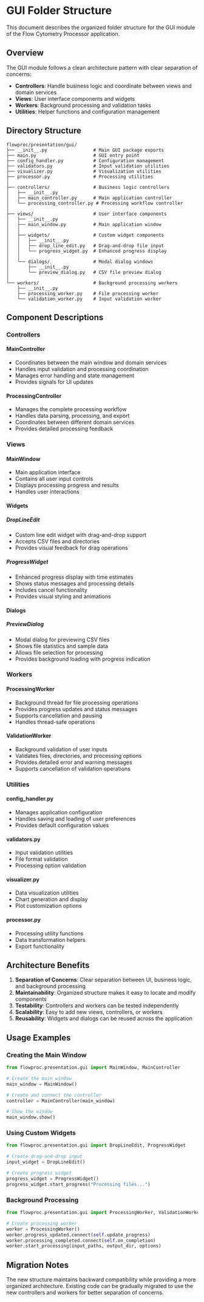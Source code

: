# GUI Folder Structure

This document describes the organized folder structure for the GUI module of the Flow Cytometry Processor application.

## Overview

The GUI module follows a clean architecture pattern with clear separation of concerns:

- **Controllers**: Handle business logic and coordinate between views and domain services
- **Views**: User interface components and widgets
- **Workers**: Background processing and validation tasks
- **Utilities**: Helper functions and configuration management

## Directory Structure

```
flowproc/presentation/gui/
├── __init__.py                 # Main GUI package exports
├── main.py                     # GUI entry point
├── config_handler.py           # Configuration management
├── validators.py               # Input validation utilities
├── visualizer.py               # Visualization utilities
├── processor.py                # Processing utilities
│
├── controllers/                # Business logic controllers
│   ├── __init__.py
│   ├── main_controller.py      # Main application controller
│   └── processing_controller.py # Processing workflow controller
│
├── views/                      # User interface components
│   ├── __init__.py
│   ├── main_window.py          # Main application window
│   │
│   ├── widgets/                # Custom widget components
│   │   ├── __init__.py
│   │   ├── drop_line_edit.py   # Drag-and-drop file input
│   │   └── progress_widget.py  # Enhanced progress display
│   │
│   └── dialogs/                # Modal dialog windows
│       ├── __init__.py
│       └── preview_dialog.py   # CSV file preview dialog
│
└── workers/                    # Background processing workers
    ├── __init__.py
    ├── processing_worker.py    # File processing worker
    └── validation_worker.py    # Input validation worker
```

## Component Descriptions

### Controllers

#### MainController
- Coordinates between the main window and domain services
- Handles input validation and processing coordination
- Manages error handling and state management
- Provides signals for UI updates

#### ProcessingController
- Manages the complete processing workflow
- Handles data parsing, processing, and export
- Coordinates between different domain services
- Provides detailed processing feedback

### Views

#### MainWindow
- Main application interface
- Contains all user input controls
- Displays processing progress and results
- Handles user interactions

#### Widgets

##### DropLineEdit
- Custom line edit widget with drag-and-drop support
- Accepts CSV files and directories
- Provides visual feedback for drag operations

##### ProgressWidget
- Enhanced progress display with time estimates
- Shows status messages and processing details
- Includes cancel functionality
- Provides visual styling and animations

#### Dialogs

##### PreviewDialog
- Modal dialog for previewing CSV files
- Shows file statistics and sample data
- Allows file selection for processing
- Provides background loading with progress indication

### Workers

#### ProcessingWorker
- Background thread for file processing operations
- Provides progress updates and status messages
- Supports cancellation and pausing
- Handles thread-safe operations

#### ValidationWorker
- Background validation of user inputs
- Validates files, directories, and processing options
- Provides detailed error and warning messages
- Supports cancellation of validation operations

### Utilities

#### config_handler.py
- Manages application configuration
- Handles saving and loading of user preferences
- Provides default configuration values

#### validators.py
- Input validation utilities
- File format validation
- Processing option validation

#### visualizer.py
- Data visualization utilities
- Chart generation and display
- Plot customization options

#### processor.py
- Processing utility functions
- Data transformation helpers
- Export functionality

## Architecture Benefits

1. **Separation of Concerns**: Clear separation between UI, business logic, and background processing
2. **Maintainability**: Organized structure makes it easy to locate and modify components
3. **Testability**: Controllers and workers can be tested independently
4. **Scalability**: Easy to add new views, controllers, or workers
5. **Reusability**: Widgets and dialogs can be reused across the application

## Usage Examples

### Creating the Main Window
```python
from flowproc.presentation.gui import MainWindow, MainController

# Create the main window
main_window = MainWindow()

# Create and connect the controller
controller = MainController(main_window)

# Show the window
main_window.show()
```

### Using Custom Widgets
```python
from flowproc.presentation.gui import DropLineEdit, ProgressWidget

# Create drag-and-drop input
input_widget = DropLineEdit()

# Create progress widget
progress_widget = ProgressWidget()
progress_widget.start_progress("Processing files...")
```

### Background Processing
```python
from flowproc.presentation.gui import ProcessingWorker, ValidationWorker

# Create processing worker
worker = ProcessingWorker()
worker.progress_updated.connect(self.update_progress)
worker.processing_completed.connect(self.on_completion)
worker.start_processing(input_paths, output_dir, options)
```

## Migration Notes

The new structure maintains backward compatibility while providing a more organized architecture. Existing code can be gradually migrated to use the new controllers and workers for better separation of concerns. 